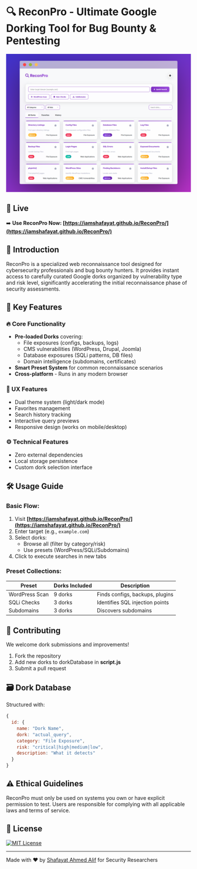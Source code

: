 # 🔍 ReconPro - Ultimate Google Dorking Tool for Bug Bounty & Pentesting
![ReconPro Interface Screenshot](Screenshot.png)

## 🌟 Live
➡️ **Use ReconPro Now: [https://iamshafayat.github.io/ReconPro/](https://iamshafayat.github.io/ReconPro/)**


## 🌟 Introduction

ReconPro is a specialized web reconnaissance tool designed for cybersecurity professionals and bug bounty hunters. It provides instant access to carefully curated Google dorks organized by vulnerability type and risk level, significantly accelerating the initial reconnaissance phase of security assessments.


## 🚀 Key Features

### 🔥 Core Functionality
- **Pre-loaded Dorks** covering:
  - File exposures (configs, backups, logs)
  - CMS vulnerabilities (WordPress, Drupal, Joomla)
  - Database exposures (SQLi patterns, DB files)
  - Domain intelligence (subdomains, certificates)
- **Smart Preset System** for common reconnaissance scenarios
- **Cross-platform** - Runs in any modern browser

### 🎨 UX Features
- Dual theme system (light/dark mode)
- Favorites management
- Search history tracking
- Interactive query previews
- Responsive design (works on mobile/desktop)

### ⚙️ Technical Features
- Zero external dependencies
- Local storage persistence
- Custom dork selection interface

## 🛠️ Usage Guide
### Basic Flow:
1. Visit **[https://iamshafayat.github.io/ReconPro/](https://iamshafayat.github.io/ReconPro/)**
2. Enter target (e.g., `example.com`)
3. Select dorks:
   - Browse all (filter by category/risk)
   - Use presets (WordPress/SQLi/Subdomains)
4. Click to execute searches in new tabs

### Preset Collections:
| Preset        | Dorks Included | Description |
|---------------|----------------|-------------|
| WordPress Scan | 9 dorks | Finds configs, backups, plugins |
| SQLi Checks   | 3 dorks | Identifies SQL injection points |
| Subdomains    | 3 dorks | Discovers subdomains |

## 🤝 Contributing
We welcome dork submissions and improvements!
1. Fork the repository
2. Add new dorks to dorkDatabase in **script.js**
3. Submit a pull request

## 🗃️ Dork Database
Structured with:
```javascript
{
  id: {
    name: "Dork Name",
    dork: "actual_query",
    category: "File Exposure", 
    risk: "critical|high|medium|low",
    description: "What it detects"
  }
}
```

## ⚠️ Ethical Guidelines
ReconPro must only be used on systems you own or have explicit permission to test. Users are responsible for complying with all applicable laws and terms of service.

## 📜 License
[![MIT License](https://img.shields.io/badge/License-MIT-yellow.svg)](LICENSE)

---------------
Made with ❤️ by [Shafayat Ahmed Alif](https://www.linkedin.com/in/iamshafayat/) for Security Researchers
